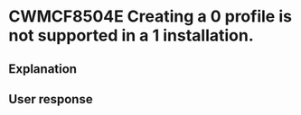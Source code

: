 # CWMCF8504E Creating a 0 profile is not supported in a 1 installation.

## Explanation

## User response